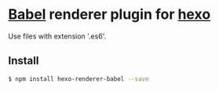 # [Babel] renderer plugin for [hexo]

Use files with extension '.es6'.

## Install

``` bash
$ npm install hexo-renderer-babel --save
```

[Babel]: https://babeljs.io/
[hexo]: http://hexo.io/

